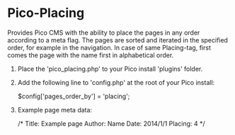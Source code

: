 Pico-Placing
============

Provides Pico CMS with the ability to place the pages in any order according to a meta flag.
The pages are sorted and iterated in the specified order, for example in the navigation.
In case of same Placing-tag, first comes the page with the name first in alphabetical order.

1. Place the 'pico_placing.php' to your Pico install 'plugins' folder.
2. Add the following line to 'config.php' at the root of your Pico install:

	$config['pages_order_by'] = 'placing';

3. Example page meta data:

	/*
	Title: Example page
	Author: Name
	Date: 2014/1/1
	Placing: 4
	*/